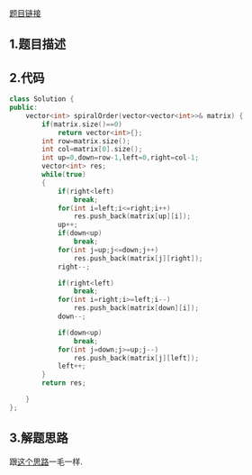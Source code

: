 

[题目链接](https://leetcode-cn.com/problems/shun-shi-zhen-da-yin-ju-zhen-lcof/)

## 1.题目描述



## 2.代码

```cpp
class Solution {
public:
    vector<int> spiralOrder(vector<vector<int>>& matrix) {
        if(matrix.size()==0)
            return vector<int>{};
        int row=matrix.size();
        int col=matrix[0].size();
        int up=0,down=row-1,left=0,right=col-1;
        vector<int> res;
        while(true)
        {
            if(right<left)
                break;
            for(int i=left;i<=right;i++)
                res.push_back(matrix[up][i]);
            up++;
            if(down<up)
                break;
            for(int j=up;j<=down;j++)
                res.push_back(matrix[j][right]);
            right--;

            if(right<left)
                break;
            for(int i=right;i>=left;i--)
                res.push_back(matrix[down][i]);
            down--;

            if(down<up)
                break;
            for(int j=down;j>=up;j--)
                res.push_back(matrix[j][left]);
            left++;
        }
        return res;

    }
};
```



## 3.解题思路

跟[这个思路](https://leetcode-cn.com/problems/shun-shi-zhen-da-yin-ju-zhen-lcof/solution/mian-shi-ti-29-shun-shi-zhen-da-yin-ju-zhen-she-di/)一毛一样.

